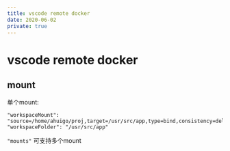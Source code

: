 ```yaml
---
title: vscode remote docker
date: 2020-06-02
private: true
---
```

# vscode remote docker
## mount
单个mount:

    "workspaceMount": "source=/home/ahuigo/proj,target=/usr/src/app,type=bind,consistency=delegated", 
    "workspaceFolder": "/usr/src/app"

`"mounts"` 可支持多个mount